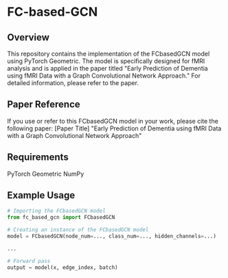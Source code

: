 # FC-based-GCN


## Overview
This repository contains the implementation of the FCbasedGCN model using PyTorch Geometric. The model is specifically designed for fMRI analysis and is applied in the paper titled "Early Prediction of Dementia using fMRI Data with a Graph Convolutional Network Approach." For detailed information, please refer to the paper.

## Paper Reference
If you use or refer to this FCbasedGCN model in your work, please cite the following paper:
[Paper Title]
"Early Prediction of Dementia using fMRI Data with a Graph Convolutional Network Approach"

## Requirements
PyTorch Geometric
NumPy

## Example Usage
```python
# Importing the FCbasedGCN model
from fc_based_gcn import FCbasedGCN

# Creating an instance of the FCbasedGCN model
model = FCbasedGCN(node_num=..., class_num=..., hidden_channels=...)

...

# Forward pass
output = model(x, edge_index, batch)
